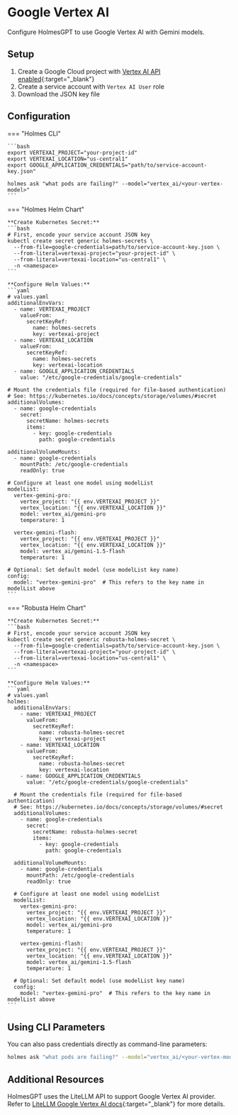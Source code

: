 # Google Vertex AI

Configure HolmesGPT to use Google Vertex AI with Gemini models.

## Setup

1. Create a Google Cloud project with [Vertex AI API enabled](https://cloud.google.com/vertex-ai/docs/start/introduction-unified-platform){:target="_blank"}
2. Create a service account with `Vertex AI User` role
3. Download the JSON key file

## Configuration

=== "Holmes CLI"

    ```bash
    export VERTEXAI_PROJECT="your-project-id"
    export VERTEXAI_LOCATION="us-central1"
    export GOOGLE_APPLICATION_CREDENTIALS="path/to/service-account-key.json"

    holmes ask "what pods are failing?" --model="vertex_ai/<your-vertex-model>"
    ```

=== "Holmes Helm Chart"

    **Create Kubernetes Secret:**
    ```bash
    # First, encode your service account JSON key
    kubectl create secret generic holmes-secrets \
      --from-file=google-credentials=path/to/service-account-key.json \
      --from-literal=vertexai-project="your-project-id" \
      --from-literal=vertexai-location="us-central1" \
      -n <namespace>
    ```

    **Configure Helm Values:**
    ```yaml
    # values.yaml
    additionalEnvVars:
      - name: VERTEXAI_PROJECT
        valueFrom:
          secretKeyRef:
            name: holmes-secrets
            key: vertexai-project
      - name: VERTEXAI_LOCATION
        valueFrom:
          secretKeyRef:
            name: holmes-secrets
            key: vertexai-location
      - name: GOOGLE_APPLICATION_CREDENTIALS
        value: "/etc/google-credentials/google-credentials"

    # Mount the credentials file (required for file-based authentication)
    # See: https://kubernetes.io/docs/concepts/storage/volumes/#secret
    additionalVolumes:
      - name: google-credentials
        secret:
          secretName: holmes-secrets
          items:
            - key: google-credentials
              path: google-credentials

    additionalVolumeMounts:
      - name: google-credentials
        mountPath: /etc/google-credentials
        readOnly: true

    # Configure at least one model using modelList
    modelList:
      vertex-gemini-pro:
        vertex_project: "{{ env.VERTEXAI_PROJECT }}"
        vertex_location: "{{ env.VERTEXAI_LOCATION }}"
        model: vertex_ai/gemini-pro
        temperature: 1

      vertex-gemini-flash:
        vertex_project: "{{ env.VERTEXAI_PROJECT }}"
        vertex_location: "{{ env.VERTEXAI_LOCATION }}"
        model: vertex_ai/gemini-1.5-flash
        temperature: 1

    # Optional: Set default model (use modelList key name)
    config:
      model: "vertex-gemini-pro"  # This refers to the key name in modelList above
    ```

=== "Robusta Helm Chart"

    **Create Kubernetes Secret:**
    ```bash
    # First, encode your service account JSON key
    kubectl create secret generic robusta-holmes-secret \
      --from-file=google-credentials=path/to/service-account-key.json \
      --from-literal=vertexai-project="your-project-id" \
      --from-literal=vertexai-location="us-central1" \
      -n <namespace>
    ```

    **Configure Helm Values:**
    ```yaml
    # values.yaml
    holmes:
      additionalEnvVars:
        - name: VERTEXAI_PROJECT
          valueFrom:
            secretKeyRef:
              name: robusta-holmes-secret
              key: vertexai-project
        - name: VERTEXAI_LOCATION
          valueFrom:
            secretKeyRef:
              name: robusta-holmes-secret
              key: vertexai-location
        - name: GOOGLE_APPLICATION_CREDENTIALS
          value: "/etc/google-credentials/google-credentials"

      # Mount the credentials file (required for file-based authentication)
      # See: https://kubernetes.io/docs/concepts/storage/volumes/#secret
      additionalVolumes:
        - name: google-credentials
          secret:
            secretName: robusta-holmes-secret
            items:
              - key: google-credentials
                path: google-credentials

      additionalVolumeMounts:
        - name: google-credentials
          mountPath: /etc/google-credentials
          readOnly: true

      # Configure at least one model using modelList
      modelList:
        vertex-gemini-pro:
          vertex_project: "{{ env.VERTEXAI_PROJECT }}"
          vertex_location: "{{ env.VERTEXAI_LOCATION }}"
          model: vertex_ai/gemini-pro
          temperature: 1

        vertex-gemini-flash:
          vertex_project: "{{ env.VERTEXAI_PROJECT }}"
          vertex_location: "{{ env.VERTEXAI_LOCATION }}"
          model: vertex_ai/gemini-1.5-flash
          temperature: 1

      # Optional: Set default model (use modelList key name)
      config:
        model: "vertex-gemini-pro"  # This refers to the key name in modelList above
    ```

## Using CLI Parameters

You can also pass credentials directly as command-line parameters:

```bash
holmes ask "what pods are failing?" --model="vertex_ai/<your-vertex-model>" --api-key="your-service-account-key"
```

## Additional Resources

HolmesGPT uses the LiteLLM API to support Google Vertex AI provider. Refer to [LiteLLM Google Vertex AI docs](https://litellm.vercel.app/docs/providers/vertex){:target="_blank"} for more details.
